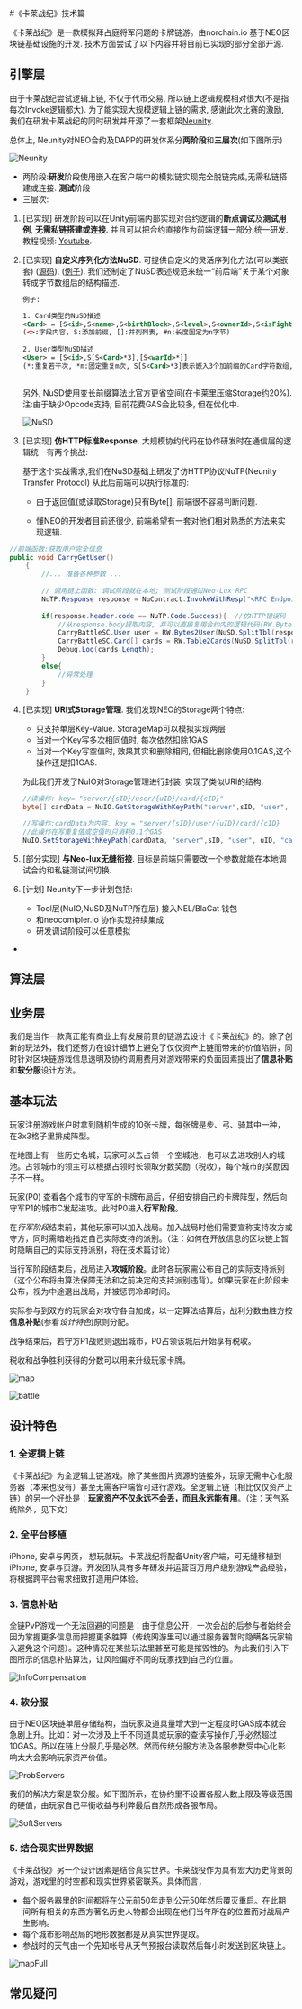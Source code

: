 #《卡莱战纪》技术篇

《卡莱战纪》是一款模拟拜占庭将军问题的卡牌链游。由norchain.io 基于NEO区块链基础设施的开发. 技术方面尝试了以下内容并将目前已实现的部分全部开源.



## 引擎层

由于卡莱战纪尝试逻辑上链, 不仅于代币交易, 所以链上逻辑规模相对很大(不是指每次Invoke逻辑都大). 为了能实现大规模逻辑上链的需求, 感谢此次比赛的激励, 我们在研发卡莱战纪的同时研发并开源了一套框架[Neunity](https://github.com/norchain/Neunity).

总体上, Neunity对NEO合约及DAPP的研发体系分**两阶段**和**三层次**(如下图所示)

![Neunity](pics/Neunity.jpg)

- 两阶段:**研发**阶段使用嵌入在客户端中的模拟链实现完全脱链完成,无需私链搭建或连接. **测试**阶段
- 三层次: 

1. [已实现] 研发阶段可以在Unity前端内部实现对合约逻辑的**断点调试**及**测试用例**, **无需私链搭建或连接**. 并且可以把合约直接作为前端逻辑一部分,统一研发.教程视频: [Youtube](https://youtu.be/vTkNzx403p8). 

2. [已实现] **自定义序列化方法NuSD**. 可提供自定义的灵活序列化方法(可以类嵌套) ([源码](https://github.com/norchain/Neunity/blob/master/Neunity/Neunity/Tools/NUSerialization.cs)), ([例子](https://github.com/norchain/Neunity/blob/master/Samples/SampleUnity/SmartContract/SmartContract/Scripts/SmartContract/SmartContract.cs)). 我们还制定了NuSD表述规范来统一“前后端”关于某个对象转成字节数组后的结构描述. 

   ```xml
   例子:
   
   1. Card类型的NuSD描述
   <Card> = [S<id>,S<name>,S<birthBlock>,S<level>,S<ownerId>,S<isFighting#1>]
   (<>:字段内容, S:添加前缀, []:并列列表, #n:长度固定为n字节)
       
   2. User类型NuSD描述
   <User> = [S<id>,S[S<Card>*3],[S<warId>*]]
   (*:重复若干次, *m:固定重复m次, S[S<Card>*3]表示嵌入3个加前缀的Card字符数组,然后再加前缀)
       
   ```

   另外, NuSD使用变长前缀算法比官方更省空间(在卡莱里压缩Storage约20%). 注:由于缺少Opcode支持, 目前花费GAS会比较多, 但在优化中.

   ![NuSD](pics/NuSD.png)

3. [已实现] **仿HTTP标准Response**. 大规模协约代码在协作研发时在通信层的逻辑统一有两个挑战: 

   基于这个实战需求,我们在NuSD基础上研发了仿HTTP协议NuTP(Neunity Transfer Protocol) 从此后前端可以执行标准的: 

   * 由于返回值(或读取Storage)只有Byte[], 前端很不容易判断问题. 

   * 懂NEO的开发者目前还很少, 前端希望有一套对他们相对熟悉的方法来实现逻辑. 

```cs
//前端函数:获取用户完全信息
public void CarryGetUser()
    {
        //... 准备各种参数 ...
    
		// 调用链上函数: 调试阶段就在本地; 测试阶段通过Neo-Lux RPC
        NuTP.Response response = NuContract.InvokeWithResp("<RPC Endpoint>", operation, paras);
		
        if(response.header.code == NuTP.Code.Success){	//仿HTTP错误码
            //从response.body提取内容, 并可以直接复用合约内的逻辑代码(RW.Bytes2User(), RW.Table2Cards()等)
            CarryBattleSC.User user = RW.Bytes2User(NuSD.SplitTbl(response.body,0));
            CarryBattleSC.Card[] cards = RW.Table2Cards(NuSD.SplitTbl(response.body, 1));
            Debug.Log(cards.Length);
        }
        else{
			//异常处理
        }
    }
```



4. [已实现] **URI式Storage管理**. 我们发现NEO的Storage两个特点:

   * 只支持单层Key-Value. StorageMap可以模拟实现两层
   * 当对一个Key写多次相同值时, 每次依然扣除1GAS
   * 当对一个Key写空值时, 效果其实和删除相同, 但相比删除使用0.1GAS,这个操作还是扣1GAS.

   为此我们开发了NuIO对Storage管理进行封装. 实现了类似URI的结构.

   ```cs
   //读操作: key= "server/{sID}/user/{uID}/card/{cID}"
   byte[] cardData = NuIO.GetStorageWithKeyPath("server",sID, "user", uID, "card", cID);
   
   //写操作:cardData为内容, key = "server/{sID}/user/{uID}/card/{cID}
   //此操作在写重复值或空值时只消耗0.1个GAS
   NuIO.SetStorageWithKeyPath(cardData, "server",sID, "user", uID, "card", cID);
   
   
   ```


5. [部分实现] **与Neo-lux无缝衔接**. 目标是前端只需要改一个参数就能在本地调试合约和私链测试间切换.
6. [计划] Neunity下一步计划包括:
   * Tool层(NuIO,NuSD及NuTP所在层) 接入NEL/BlaCat 钱包
   * 和neocomipler.io 协作实现持续集成
   * 研发调试阶段可以任意模拟



* 

## 算法层





## 业务层



我们是当作一款真正能有商业上有发展前景的链游去设计《卡莱战纪》的。除了创新的玩法外，我们还努力在设计细节上避免了仅仅资产上链而带来的价值陷阱，同时针对区块链游戏信息透明及协约调用费用对游戏带来的负面因素提出了**信息补贴**和**软分服**设计方法。

## 基本玩法

玩家注册游戏帐户时拿到随机生成的10张卡牌，每张牌是步、弓、骑其中一种，在3x3格子里排成阵型。

在地图上有一些历史名城，玩家可以去占领一个空城池，也可以去进攻别人的城池。占领城市的领主可以根据占领时长领取分数奖励（税收），每个城市的奖励因子不一样。

玩家(P0) 查看各个城市的守军的卡牌布局后，仔细安排自己的卡牌阵型，然后向守军P1的城市C发起进攻。此时P0进入**行军阶段**。

在*行军阶段*结束前，其他玩家可以加入战局。加入战局时他们需要宣称支持攻方或守方，同时需暗地指定自己实际支持的派别。（注：如何在开放信息的区块链上暂时隐瞒自己的实际支持派别，将在技术篇讨论）

当行军阶段结束后，战局进入**攻城阶段**。此时各玩家需公布自己的实际支持派别（这个公布将由算法保障无法和之前决定的支持派别违背）。如果玩家在此阶段未公布，视为中途退出战局，并被惩罚冷却时间。

实际参与到双方的玩家会对攻守各自加成，以一定算法结算后，战利分数由胜方按**信息补贴**(参看*设计特色*)原则分配。

战争结束后，若守方P1战败则退出城市，P0占领该城后开始享有税收。

税收和战争胜利获得的分数可以用来升级玩家卡牌。



![map](pics/map.jpg)

![battle](pics/Battle.jpg)



## 设计特色

### 1. 全逻辑上链

《卡莱战纪》为全逻辑上链游戏。除了某些图片资源的链接外，玩家无需中心化服务器（本来也没有）甚至无需客户端皆可进行游戏。全逻辑上链（相比仅仅资产上链）的另一个好处是：**玩家资产不仅永远不会丢，而且永远能有用**。（注：天气系统除外，见下文）

### 2. 全平台移植

iPhone, 安卓与网页， 想玩就玩。卡莱战纪将配备Unity客户端，可无缝移植到iPhone, 安卓与页游。开发团队具有多年研发并运营百万用户级别游戏产品经验，将根据跨平台需求细致打造用户体验。

### 3. 信息补贴

全链PvP游戏一个无法回避的问题是：由于信息公开，一次会战的后参与者始终会因为掌握更多信息而把握更多胜算（传统网游里可以通过服务器暂时隐瞒各玩家输入避免这个问题）。这种情况在某些玩法里甚至可能是摧毁性的。为此我们引入下图所示的信息补贴算法，让风险偏好不同的玩家找到自己的位置。

![InfoCompensation](pics/InfoCompensation.jpg) 



### 4. 软分服

由于NEO区块链单层存储结构，当玩家及道具量增大到一定程度时GAS成本就会急剧上升。比如：对一次涉及上千不同道具或玩家的查读写操作几乎必然超过10GAS。所以在链上分服几乎是必然。然而传统分服方法及各服参数受中心化影响太大会影响玩家资产价值。

![ProbServers](pics/ProbServers.jpg)

我们的解决方案是软分服。如下图所示，在协约里不设置各服人数上限及等级范围的硬值，由玩家自己平衡收益与利弊最后自然形成各服布局。

![SoftServers](pics/SoftServers.jpg)



### 5. 结合现实世界数据

《卡莱战役》另一个设计因素是结合真实世界。卡莱战役作为具有宏大历史背景的游戏，游戏里的时空都和现实世界紧密联系。具体而言，

* 每个服务器里的时间都将在公元前50年走到公元50年然后覆灭重启。在此期间所有相关的东西方著名历史人物都会出现在他们当年所在的位置而对战局产生影响。
* 每个城市影响战局的地形数据都是从真实世界提取。
* 参战时的天气由一个先知帐号从天气预报台读取然后每小时发送到区块链上。



![mapFull](pics/mapFull.jpg)

## 常见疑问

